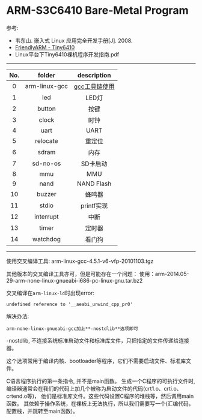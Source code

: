 ARM-S3C6410 Bare-Metal Program
====

参考:

* 韦东山. 嵌入式 Linux 应用完全开发手册[J]. 2008.
* [FriendlyARM - Tiny6410](http://www.arm9.net/tiny6410.asp)
* Linux平台下Tiny6410裸机程序开发指南.pdf

----

| No. | folder | description |
| :-: | :----: | :---------: |
| 0 | arm-linux-gcc | [gcc工具链使用](arm-linux-gcc/Makefile) |
| 1 | led | LED灯 |
| 2 | button | 按键 |
| 3 | clock | 时钟 |
| 4 | uart | UART |
| 5 | relocate | 重定位 |
| 6 | sdram | 内存
| 7 | sd-no-os | SD卡启动 |
| 8 | mmu | MMU |
| 9 | nand | NAND Flash |
| 10 | buzzer | 蜂鸣器 |
| 11 | stdio | printf实现 |
| 12 | interrupt | 中断 |
| 13 | timer | 定时器 |
| 14 | watchdog | 看门狗 |

----

使用交叉编译工具: arm-linux-gcc-4.5.1-v6-vfp-20101103.tgz

其他版本的交叉编译工具亦可，但是可能存在一个问题：
使用：arm-2014.05-29-arm-none-linux-gnueabi-i686-pc-linux-gnu.tar.bz2

交叉编译在`arm-linux-ld`时出现error:

	undefined reference to '__aeabi_unwind_cpp_pr0'

解决办法:

	arm-none-linux-gnueabi-gcc加上**-nostdlib**选项即可


-nostdlib, 不连接系统标准启动文件和标准库文件，只把指定的文件传递给连接器。

这个选项常用于编译内核、bootloader等程序，它们不需要启动文件、标准库文件。

C语言程序执行的第一条指令, 并不是main函数。
生成一个C程序的可执行文件时, 编译器通常会在我们的代码上加几个被称为启动文件的代码(crt1.o、crti.o、crtend.o等)，
他们是标准库文件。这些代码设置C程序的堆栈等，然后调用main函数。
其依赖于操作系统，在裸板上无法执行，所以我们需要写一个(汇编代码，配置栈，并跳转至main函数)。
